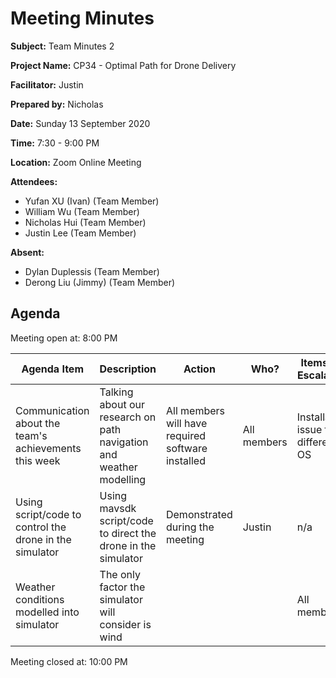 # Meeting Minutes

**Subject:** Team Minutes 2

**Project Name:** CP34 - Optimal Path for Drone Delivery

**Facilitator:** Justin

**Prepared by:** Nicholas

**Date:** Sunday 13 September 2020

**Time:** 7:30 - 9:00 PM

**Location:** Zoom Online Meeting

**Attendees:**

* Yufan XU (Ivan) (Team Member)
* William Wu (Team Member)
* Nicholas Hui (Team Member)
* Justin Lee (Team Member)

**Absent:**

* Dylan Duplessis (Team Member)
* Derong Liu (Jimmy) (Team Member)

## Agenda

Meeting open at: 8:00 PM

| Agenda Item | Description | Action | Who? | Items for Escalation |
| -- | -- | -- | -- | -- |
| Communication about the team's achievements this week | Talking about our research on path navigation and weather modelling | All members will have required software installed | All members | Installation issue for different OS |
| Using script/code to control the drone in the simulator | Using mavsdk script/code to direct the drone in the simulator | Demonstrated during the meeting | Justin | n/a |
| Weather conditions modelled into simulator | The only factor the simulator will consider is wind | | | All members | n/a |

Meeting closed at:  10:00 PM
